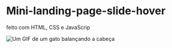 # Mini-landing-page-slide-hover
 feito com HTML, CSS e JavaScrip

 ![Um GIF de um gato balançando a cabeça]([https://i.imgur.com/ms79222.gif](https://gifyu.com/image/SWJPl)https://gifyu.com/image/SWJPl)
